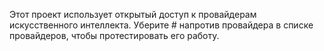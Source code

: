 Этот проект использует открытый доступ к провайдерам искусственного интеллекта.
Уберите # напротив провайдера в списке провайдеров, чтобы протестировать его работу.

